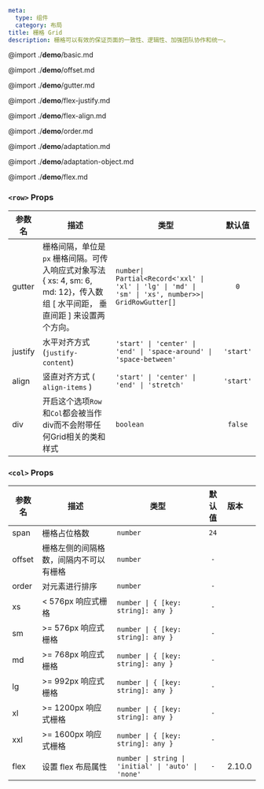 ```yaml
meta:
  type: 组件
  category: 布局
title: 栅格 Grid
description: 栅格可以有效的保证页面的一致性、逻辑性、加强团队协作和统一。
```

@import ./__demo__/basic.md

@import ./__demo__/offset.md

@import ./__demo__/gutter.md

@import ./__demo__/flex-justify.md

@import ./__demo__/flex-align.md

@import ./__demo__/order.md

@import ./__demo__/adaptation.md

@import ./__demo__/adaptation-object.md

@import ./__demo__/flex.md


### `<row>` Props

|参数名|描述|类型|默认值|
|---|---|---|:---:|
|gutter|栅格间隔，单位是`px` 栅格间隔。可传入响应式对象写法 { xs: 4, sm: 6, md: 12}，传入数组 [ 水平间距， 垂直间距 ] 来设置两个方向。|`number\| Partial<Record<'xxl' \| 'xl' \| 'lg' \| 'md' \| 'sm' \| 'xs', number>>\| GridRowGutter[]`|`0`|
|justify|水平对齐方式 (`justify-content`)|`'start' \| 'center' \| 'end' \| 'space-around' \| 'space-between'`|`'start'`|
|align|竖直对齐方式 ( `align-items` )|`'start' \| 'center' \| 'end' \| 'stretch'`|`'start'`|
|div|开启这个选项`Row`和`Col`都会被当作div而不会附带任何Grid相关的类和样式|`boolean`|`false`|




### `<col>` Props

|参数名|描述|类型|默认值|版本|
|---|---|---|:---:|:---|
|span|栅格占位格数|`number`|`24`||
|offset|栅格左侧的间隔格数，间隔内不可以有栅格|`number`|`-`||
|order|对元素进行排序|`number`|`-`||
|xs|< 576px 响应式栅格|`number \| { [key: string]: any }`|`-`||
|sm|>= 576px 响应式栅格|`number \| { [key: string]: any }`|`-`||
|md|>= 768px 响应式栅格|`number \| { [key: string]: any }`|`-`||
|lg|>= 992px 响应式栅格|`number \| { [key: string]: any }`|`-`||
|xl|>= 1200px 响应式栅格|`number \| { [key: string]: any }`|`-`||
|xxl|>= 1600px 响应式栅格|`number \| { [key: string]: any }`|`-`||
|flex|设置 flex 布局属性|`number \| string \| 'initial' \| 'auto' \| 'none'`|`-`|2.10.0|



